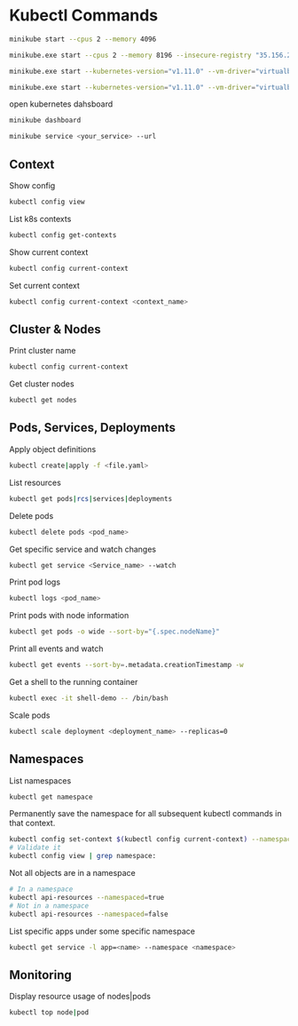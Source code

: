 # Kubectl Commands

```bash
minikube start --cpus 2 --memory 4096
```

```bash
minikube.exe start --cpus 2 --memory 8196 --insecure-registry "35.156.234.183"
```

```bash
minikube.exe start --kubernetes-version="v1.11.0" --vm-driver="virtualbox" --alsologtostderr
```

```bash
minikube.exe start --kubernetes-version="v1.11.0" --vm-driver="virtualbox" --alsologtostderr --insecure-registry "35.156.234.183"
```

open kubernetes dahsboard

```bash
minikube dashboard
```

```bash
minikube service <your_service> --url
```

## Context

Show config

```bash
kubectl config view
```

List k8s contexts

```bash
kubectl config get-contexts
```

Show current context

```bash
kubectl config current-context
```

Set current context

```bash
kubectl config current-context <context_name>
```

## Cluster & Nodes

Print cluster name

```bash
kubectl config current-context
```

Get cluster nodes

```bash
kubectl get nodes
```

## Pods, Services, Deployments

Apply object definitions

```bash
kubectl create|apply -f <file.yaml>
```

List resources

```bash
kubectl get pods|rcs|services|deployments
```

Delete pods

```bash
kubectl delete pods <pod_name>
```

Get specific service and watch changes

```bash
kubectl get service <Service_name> --watch
```

Print pod logs

```bash
kubectl logs <pod_name>
```

Print pods with node information

```bash
kubectl get pods -o wide --sort-by="{.spec.nodeName}"
```

Print all events and watch

```bash
kubectl get events --sort-by=.metadata.creationTimestamp -w
```

Get a shell to the running container

```bash
kubectl exec -it shell-demo -- /bin/bash
```

Scale pods

```bash
kubectl scale deployment <deployment_name> --replicas=0
```

## Namespaces

List namespaces

```bash
kubectl get namespace
```

Permanently save the namespace for all subsequent kubectl commands in that context.

```bash
kubectl config set-context $(kubectl config current-context) --namespace=<insert-namespace-name-here>
# Validate it
kubectl config view | grep namespace:
```

Not all objects are in a namespace

```bash
# In a namespace
kubectl api-resources --namespaced=true
# Not in a namespace
kubectl api-resources --namespaced=false
```

List specific apps under some specific namespace

```bash
kubectl get service -l app=<name> --namespace <namespace>
```

## Monitoring

Display resource usage of nodes|pods

```bash
kubectl top node|pod
```

